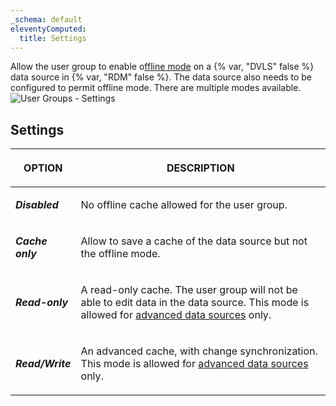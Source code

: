 ```yaml
---
_schema: default
eleventyComputed:
  title: Settings
---
```

Allow the user group to enable o[ffline mode](/rdm/windows/data-sources/offline-mode/) on a {% var, "DVLS" false %} data source in {% var, "RDM" false %}. The data source also needs to be configured to permit offline mode. There are multiple modes available. ![User Groups - Settings](https://cdnweb.devolutions.net/docs/DVLS6082_2024_2.png)

## Settings

<table><thead><tr><th><p><strong>OPTION</strong></p></th><th><p><strong>DESCRIPTION</strong></p></th></tr></thead><tbody><tr><td><p><em><strong>Disabled</strong></em></p></td><td><p>No offline cache allowed for the user group.</p></td></tr><tr><td><p><em><strong>Cache only</strong></em> </p></td><td><p>Allow to save a cache of the data source but not the offline mode.</p></td></tr><tr><td><p><em><strong>Read-only</strong></em></p></td><td><p>A read-only cache. The user group will not be able to edit data in the data source. This mode is allowed for <a href="https://docs.devolutions.net/rdm/windows/data-sources/data-sources-types/advanced-data-sources/">advanced data sources</a> only.</p></td></tr><tr><td><p><em><strong>Read/Write</strong></em></p></td><td><p>An advanced cache, with change synchronization. This mode is allowed for <a href="https://docs.devolutions.net/rdm/windows/data-sources/data-sources-types/advanced-data-sources/">advanced data sources</a> only.</p></td></tr></tbody></table>
